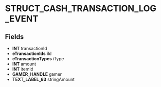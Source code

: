 # STRUCT_CASH_TRANSACTION_LOG_EVENT

## Fields
* **INT** transactionId
* **eTransactionIds** iId
* **eTransactionTypes** iType
* **INT** amount
* **INT** itemId
* **GAMER_HANDLE** gamer
* **TEXT_LABEL_63** stringAmount